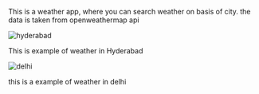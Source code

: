 This is a weather app, where you can search weather on basis of city.
the data is taken from openweathermap api


![hyderabad](https://user-images.githubusercontent.com/80456462/126859434-da57e00e-c1bf-46a2-a266-3c3cb557a5cd.png)

This is example of weather in Hyderabad



![delhi](https://user-images.githubusercontent.com/80456462/126859455-f466c5c1-d42a-43c0-8178-077485ae1433.png)

this is a example of weather in delhi
